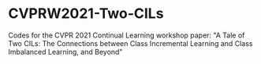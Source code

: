 # CVPRW2021-Two-CILs
Codes for the CVPR 2021 Continual Learning workshop paper: "A Tale of Two CILs: The Connections between Class Incremental Learning and Class Imbalanced Learning, and Beyond"
